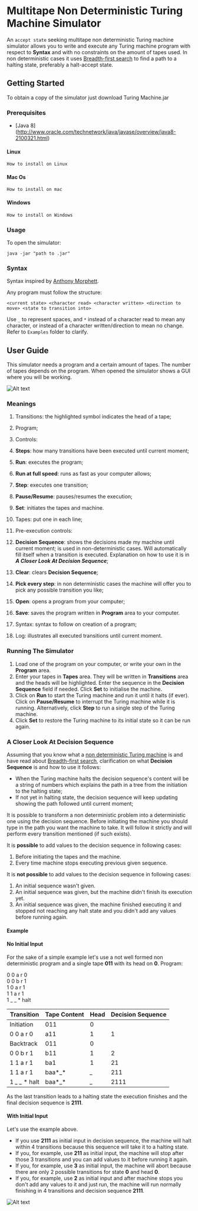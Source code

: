 # Multitape Non Deterministic Turing Machine Simulator
An ```accept state``` seeking multitape non deterministic Turing machine simulator allows you to write and execute any Turing machine program with respect to **Syntax** and with no constraints on the amount of tapes used. In non deterministic cases it uses [Breadth-first search](https://en.wikipedia.org/wiki/Breadth-first_search) to find a path to a halting state, preferably a halt-accept state.

## Getting Started
To obtain a copy of the simulator just download Turing Machine.jar

### Prerequisites
* [Java 8] (http://www.oracle.com/technetwork/java/javase/overview/java8-2100321.html)

#### Linux

```
How to install on Linux
```

#### Mac Os

```
How to install on mac
```

#### Windows

```
How to install on Windows
```

### Usage
To open the simulator:

```
java -jar "path to .jar"
```

### Syntax
Syntax inspired by [Anthony Morphett](http://morphett.info/turing/turing.html).

Any program must follow the structure:

 ```
 <current state> <character read> <character written> <direction to move> <state to transition into>
 ```
Use ```_``` to represent spaces, and ```*``` instead of a character read to mean any character, or instead of a character written/direction to mean no change. Refer to ```Examples``` folder to clarify.


## User Guide

This simulator needs a program and a certain amount of tapes. The number of tapes depends on the program. 
When opened the simulator shows a GUI where you will be working.

![Alt text](Images/turingmachine.png?raw=true)

### Meanings

1. Transitions: the highlighted symbol indicates the head of a tape;
2. Program;
3. Controls:

 1. **Steps**: how many transitions have been executed until current moment;
 2. **Run**: executes the program;
 3. **Run at full speed**: runs as fast as your computer allows;
 4. **Step**: executes one transition;
 5. **Pause/Resume**: pauses/resumes the execution;
 6. **Set**: initiates the tapes and machine.

4. Tapes: put one in each line;
5. Pre-execution controls:

 1. **Decision Sequence**: shows the decisions made my machine until current moment; is used in non-deterministic cases. Will automatically fill itself when a transition is executed. Explanation on how to use it is in ***A Closer Look At Decision Sequence***;
 2. **Clear**: clears **Decision Sequence**;
 3. **Pick every step**: in non deterministic cases the machine will offer you to pick any possible transition you like;
 4. **Open**: opens a program from your computer;
 5. **Save**: saves the program written in **Program** area to your computer.
 
6. Syntax: syntax to follow on creation of a program;
7. Log: illustrates all executed transitions until current moment.

### Running The Simulator

1. Load one of the program on your computer, or write your own in the **Program** area.
2. Enter your tapes in **Tapes** area. They will be written in **Transitions** area and the heads will be highlighted. Enter the sequence in the **Decision Sequence** field if needed. Click **Set** to initialise the machine.
3. Click on **Run** to start the Turing machine and run it until it halts (if ever). Click on **Pause/Resume** to interrupt the Turing machine while it is running. Alternatively, click **Step** to run a single step of the Turing machine.
4. Click **Set** to restore the Turing machine to its initial state so it can be run again.

### A Closer Look At Decision Sequence

Assuming that you know what a [non deterministic Turing machine](https://en.wikipedia.org/wiki/Non-deterministic_Turing_machine) is and have read about [Breadth-first search](https://en.wikipedia.org/wiki/Breadth-first_search), clarification on what **Decision Sequence** is and how to use it follows:

* When the Turing machine halts the decision sequence's content will be a string of numbers which explains the path in a tree from the initiation to the halting state;
* If not yet in halting state, the decision sequence will keep updating showing the path followed until current moment;

It is possible to transform a non deterministic problem into a deterministic one using the decision sequence.
Before initiating the machine you should type in the path you want the machine to take. It will follow it strictly and will perform every transition mentioned (if such exists).

It is **possible** to add values to the decision sequence in following cases:  

1. Before initiating the tapes and the machine.
2. Every time machine stops executing previous given sequence.

It is **not possible** to add values to the decision sequence in following cases:  

1. An initial sequence wasn't given.
2. An initial sequence was given, but the machine didn't finish its execution yet.
3. An initial sequence was given, the machine finished executing it and stopped not reaching any halt state and you didn't add any values before running again.

#### Example

#### No Initial Input

For the sake of a simple example let's use a not well formed non deterministic program and a single tape **011** with its head on **0**.
Program:  

0 0 a r 0  
0 0 b r 1  
1 0 a r 1  
1 1 a r 1  
1 _ _ * halt  

Transition | Tape Content | Head | Decision Sequence
---------- | ------------ | ---- | -----------------
Initiation | 011          | 0    |
0 0 a r 0  | a11          | 1    | 1
Backtrack  | 011          | 0    |
0 0 b r 1  | b11          | 1    | 2
1 1 a r 1  | ba1          | 1    | 21
1 1 a r 1  | baa*_*       | *_*  | 211 
1 *_* *_* * halt | baa*_* | *_*  | 2111

As the last transition leads to a halting state the execution finishes and the final decision sequence is **2111**.

#### With Initial Input

Let's use the example above.

* If you use **2111** as initial input in decision sequence, the machine will halt within 4 transitions because this sequence will take it to a halting state.
* If you, for example, use **211** as initial input, the machine will stop after those 3 transitions and you can add values to it before running it again.
* If you, for example, use **3** as initial input, the machine will abort because there are only 2 possible transitions for state **0** and head **0**.
* If you, for example, use **2** as initial input and after machine stops you don't add any values to it and just run, the machine will run normally finishing in 4 transitions and decision sequence **2111**.






![Alt text](Images/add_fitas.png?raw=true)
